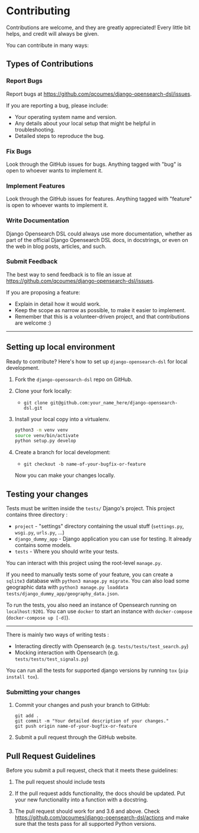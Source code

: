 # Contributing

Contributions are welcome, and they are greatly appreciated! Every little bit helps, and credit will always be given.

You can contribute in many ways:

## Types of Contributions

### Report Bugs

Report bugs at https://github.com/qcoumes/django-opensearch-dsl/issues.

If you are reporting a bug, please include:

* Your operating system name and version.
* Any details about your local setup that might be helpful in troubleshooting.
* Detailed steps to reproduce the bug.

### Fix Bugs

Look through the GitHub issues for bugs. Anything tagged with "bug"
is open to whoever wants to implement it.

### Implement Features

Look through the GitHub issues for features. Anything tagged with "feature"
is open to whoever wants to implement it.

### Write Documentation

Django Opensearch DSL could always use more documentation, whether as part of the official Django Opensearch DSL docs,
in docstrings, or even on the web in blog posts, articles, and such.

### Submit Feedback

The best way to send feedback is to file an issue at https://github.com/qcoumes/django-opensearch-dsl/issues.

If you are proposing a feature:

* Explain in detail how it would work.
* Keep the scope as narrow as possible, to make it easier to implement.
* Remember that this is a volunteer-driven project, and that contributions are welcome :)

--- 

## Setting up local environment

Ready to contribute? Here's how to set up `django-opensearch-dsl` for local development.

1. Fork the `django-opensearch-dsl` repo on GitHub.

2. Clone your fork locally:

    * `git clone git@github.com:your_name_here/django-opensearch-dsl.git`

3. Install your local copy into a virtualenv.

   ```bash
   python3 -m venv venv
   source venv/bin/activate
   python setup.py develop
   ```

4. Create a branch for local development:

    * `git checkout -b name-of-your-bugfix-or-feature`

   Now you can make your changes locally.

## Testing your changes

Tests must be written inside the `tests/` Django's project. This project contains three directory :

* `project` - "settings" directory containing the usual stuff (`settings.py`, `wsgi.py`, `urls.py`, ...)
* `django_dummy_app` - Django application you can use for testing. It already contains some models.
* `tests` - Where you should write your tests.

You can interact with this project using the root-level `manage.py`.

If you need to manually tests some of your feature, you can create a `sqlite3`
database with `python3 manage.py migrate`. You can also load some geographic data with
`python3 manage.py loaddata tests/django_dummy_app/geography_data.json`.

To run the tests, you also need an instance of Opensearch running on `localhost:9201`. You can use `docker`
to start an instance with `docker-compose` (`docker-compose up [-d]`).

---

There is mainly two ways of writing tests :

* Interacting directly with Opensearch (e.g. `tests/tests/test_search.py`)
* Mocking interaction with Opensearch (e.g. `tests/tests/test_signals.py`)

You can run all the tests for supported django versions by running `tox` (`pip install tox`).

### Submitting your changes

1. Commit your changes and push your branch to GitHub:

   ```shell
   git add .
   git commit -m "Your detailed description of your changes."
   git push origin name-of-your-bugfix-or-feature
   ```

2. Submit a pull request through the GitHub website.

## Pull Request Guidelines

Before you submit a pull request, check that it meets these guidelines:

1. The pull request should include tests

2. If the pull request adds functionality, the docs should be updated. Put your new functionality into a function with a
   docstring.

3. The pull request should work for and 3.6 and above. Check
   https://github.com/qcoumes/django-opensearch-dsl/actions
   and make sure that the tests pass for all supported Python versions.
